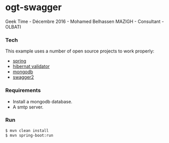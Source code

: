 # ogt-swagger
Geek Time - Décembre 2016 - Mohamed Belhassen MAZIGH - Consultant - OLBATI

### Tech
This example uses a number of open source projects to work properly:

* [spring]
* [hibernat validator]
* [mongodb]
* [swagger2]

### Requirements

- Install a mongodb database.
- A smtp server.

### Run

```sh
$ mvn clean install
$ mvn spring-boot:run
```






[spring]:<https://spring.io/>
[hibernat validator]:<http://hibernate.org/validator/>
[mongodb]:<https://www.mongodb.com>
[swagger2]:<http://swagger.io/getting-started/>